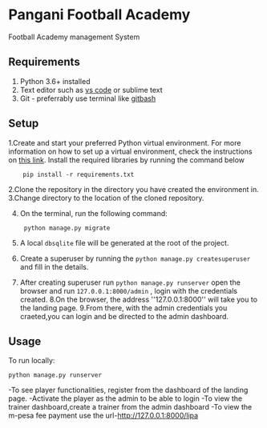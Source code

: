 # Pangani Football Academy

Football Academy management System

## Requirements

1. Python 3.6+ installed
2. Text editor such as [vs code](https://code.visualstudio.com/) or sublime text
3. Git - preferrably use terminal like [gitbash](https://gitforwindows.org/)

## Setup

1.Create and start your preferred Python virtual environment. For
more information on how to set up a virtual environment, check the instructions on [this link](https://tutorial.djangogirls.org/en/django_installation/).
Install the required libraries by running the command below

        pip install -r requirements.txt
        
2.Clone the repository in the directory you have created the environment in.       
3.Change directory to the location of the cloned repository.

4. On the terminal, run the following command:

        python manage.py migrate

5. A local ```dbsqlite``` file will be generated at the root of the project.
6. Create a superuser by running the ``python manage.py createsuperuser`` and fill in the details.
7. After creating superuser run ``python manage.py runserver`` open the browser and run  ``127.0.0.1:8000/admin`` , login with the credentials created.
8.On the browser, the address  ''127.0.0.1:8000'' will take you to the landing page.
9.From there, with the admin credentials you craeted,you can login and be directed to the admin dashboard.


## Usage

To run locally:

    python manage.py runserver
-To see player functionalities, register from the dashboard of the landing page.
-Activate the player as the admin to be able to login
-To view the trainer dashboard,create a trainer from the admin dashboard
-To view the m-pesa fee payment use the url-http://127.0.0.1:8000/lipa

